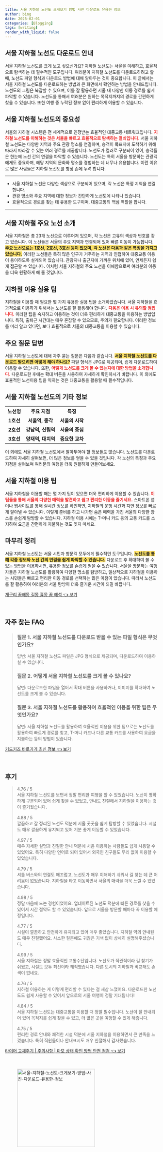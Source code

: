 ```yaml
---
title: 서울 지하철 노선도 크게보기 방법 사진 다운로드 유용한 정보
author: bing
date: 2025-02-01
categories: [Blogging]
tags: [writing]
render_with_liquid: false
---
```



<h2 id='서울-지하철-노선도-다운로드-안내'>서울 지하철 노선도 다운로드 안내</h2>

<p>서울 지하철 노선도를 크게 보고 싶으신가요? 지하철 노선도는 서울을 이해하고, 효율적으로 탐색하는 데 필수적인 도구입니다. 여러분이 지하철 노선도를 다운로드하려고 할 때, 노선도 파일 형식과 다운로드 방법에 대해 알아두는 것이 중요합니다. 이 글에서는 서울 지하철 노선도를 다운로드하는 방법과 큰 화면에서 확인하는 방법을 안내드립니다. 노선도의 그림은 복잡할 수 있으며, 이를 잘 활용하면 서울 내 다양한 이동 경로를 쉽게 파악할 수 있습니다. 노선도를 통해서 여러분은 원하는 목적지까지의 경로를 간편하게 찾을 수 있습니다. 또한 여행 중 누락된 정보 없이 편리하게 이용할 수 있습니다.</p>

<h2 id='서울-지하철-노선도의-중요성'>서울 지하철 노선도의 중요성</h2>

<p>서울의 지하철 시스템은 전 세계적으로 인정받는 효율적인 대중교통 네트워크입니다. <b><span style="color: #ee2323;">지하철 노선도를 이해하는 것은 서울을 빠르고 효율적으로 탐색하는 열쇠입니다.</span></b> 서울 지하철 노선도는 다양한 지역과 주요 관광 명소를 연결하며, 승객이 목표지에 도착하기 위해 따라서 따라갈 수 있는 여러 경로를 제공합니다. 노선도가 컬러로 구분되어 있어, 승객들은 한눈에 노선 간의 연결을 파악할 수 있습니다. 노선도는 특히 서울을 방문하는 관광객에게도 중요하며, 해당 지역의 문화와 명소를 경험하는 데 너무나 유용합니다. 이런 이유로 많은 사람들은 지하철 노선도를 항상 손에 두려 합니다.</p>

<hr />

<ul>
    <li>서울 지하철 노선은 다양한 색상으로 구분되어 있으며, 각 노선은 특정 지역을 연결합니다.</li>
    <li>관광 명소와 주요 지역에 대한 정보가 간단하게 노선도에 나타나 있습니다.</li>
    <li>효율적으로 경로를 찾는 데 유용한 도구이며, 대중교통의 핵심 역할을 합니다.</li>
</ul>

<hr />

<h2 id='서울-지하철-주요-노선-소개'>서울 지하철 주요 노선 소개</h2>

<p>서울 지하철은 총 23개 노선으로 이루어져 있으며, 각 노선은 고유의 색상과 번호를 갖고 있습니다. 이 노선들은 서울의 주요 지역과 연결되어 있어 빠른 이동이 가능합니다. <b><span style="background-color: #ffe066;">주요 노선으로는 1호선, 2호선, 3호선 등이 있으며, 각 노선은 다음과 같은 특징을 가지고 있습니다.</span></b> 이러한 노선들은 특히 많은 인구가 거주하는 지역과 인접하여 대중교통 이용이 용이하도록 설계되어 있습니다. 관광지나 출근지에 가까운 위치에 있어, 언제든지 쉽게 접근할 수 있습니다. 이처럼 서울 지하철의 주요 노선을 이해함으로써 여러분의 이동을 더욱 원활하게 해 줄 것입니다.</p>

<h2 id='지하철-이용-실용-팁'>지하철 이용 실용 팁</h2>

<p>지하철을 이용할 때 필요한 몇 가지 유용한 실용 팁을 소개하겠습니다. 서울 지하철을 효과적으로 이용하기 위해서는 노선도를 잘 활용해야 합니다. <b><span style="color: #ee2323;">다음은 이용 시 유의할 점입니다.</span></b> 이러한 팁을 숙지하고 이용하는 것이 더욱 편리하게 대중교통을 이용하는 방법입니다. 특히, 출퇴근 시간대는 매우 혼잡할 수 있으므로, 주의가 필요합니다. 이러한 정보를 미리 알고 있다면, 보다 효율적으로 서울의 대중교통을 이용할 수 있습니다.</p>

<h2 id='주요-질문-답변'>주요 질문 답변</h2>

<p>서울 지하철 노선도에 대해 자주 묻는 질문은 다음과 같습니다. <b><span style="background-color: #ffe066;">서울 지하철 노선도를 다운로드 받으려면 어떻게 해야 하나요?</span></b> 파일 형식은 JPG로 제공되며, 쉽게 다운로드하여 이용할 수 있습니다. 또한, <b><span style="color: #ee2323;">어떻게 노선도를 크게 볼 수 있는지에 대한 방법을 소개합니다.</span></b> 다운로드한 후에는 확대 버튼을 사용하여 자세하게 확인하시기 바랍니다. 이 외에도 효율적인 노선이용 팁을 익히는 것은 대중교통을 활용할 때 필수적입니다.</p>

<h2 id='서울-지하철-노선도의-기타-정보'>서울 지하철 노선도의 기타 정보</h2>

<table>
    <tr>
        <td style="text-align: center; height: 17px;"><b>노선명</b></td>
        <td style="text-align: center; height: 17px;"><b>주요 지점</b></td>
        <td style="text-align: center; height: 17px;"><b>특징</b></td>
    </tr>
    <tr>
        <td style="text-align: center; height: 17px;"><b>1호선</b></td>
        <td style="text-align: center; height: 17px;"><b>서울역, 종각</b></td>
        <td style="text-align: center; height: 17px;"><b>서울의 시작</b></td>
    </tr>
    <tr>
        <td style="text-align: center; height: 17px;"><b>2호선</b></td>
        <td style="text-align: center; height: 17px;"><b>강남역, 신림역</b></td>
        <td style="text-align: center; height: 17px;"><b>서울의 중심</b></td>
    </tr>
    <tr>
        <td style="text-align: center; height: 17px;"><b>3호선</b></td>
        <td style="text-align: center; height: 17px;"><b>양재역, 대치역</b></td>
        <td style="text-align: center; height: 17px;"><b>중요한 교차</b></td>
    </tr>
</table>

<p>이 외에도 서울 지하철 노선도에서 알아두어야 할 정보들도 많습니다. 노선도를 다운로드하여 자세히 살펴보면, 더 많은 정보를 얻을 수 있을 것입니다. 각 노선의 특징과 주요 지점을 살펴보며 여러분의 여행을 더욱 원활하게 만들어보세요.</p>

<h2 id='서울-지하철-이용-팁'>서울 지하철 이용 팁</h2>

<p>서울 지하철을 이용할 때는 몇 가지 팁이 있으면 더욱 편리하게 이용할 수 있습니다. <b><span style="color: #ee2323;">이 팁들을 통해 서울의 다양한 매력을 발견하고 쉽고 편리한 이동을 즐기세요.</span></b> 스마트폰 앱이나 웹사이트를 통해 실시간 정보를 확인하면, 지하철의 운행 시간과 지연 정보를 빠르게 알아낼 수 있습니다. 이렇게 준비를 하고 나가면 숨은 매력을 가진 서울의 다양한 장소를 손쉽게 탐방할 수 있습니다. 지하철 이용 시에는 T-머니 카드 등의 교통 카드를 소지하여 요금을 간편하게 지불하는 것도 잊지 마세요.</p>

<h2 id='마무리-정리'>마무리 정리</h2>

<p>서울 지하철 노선도는 서울 시민과 방문객 모두에게 필수적인 도구입니다. <b><span style="background-color: #ffe066;">노선도를 통해 각종 정보와 노선 간의 연결을 쉽게 파악할 수 있습니다.</span></b> 다운로드 후 확대하여 볼 수 있는 방법을 이용하시면, 유용한 정보를 손쉽게 얻을 수 있습니다. 서울을 방문하는 여행자들은 지하철 노선도를 활용하여 다양한 명소를 탐방하고, 일상적으로 지하철을 이용하는 시민들은 빠르고 편리한 이동 경로를 선택하는 많은 이점이 있습니다. 따라서 노선도를 잘 활용하여 여러분의 서울 탐방이 더욱 즐거운 시간이 되길 바랍니다.</p>


<p><a class="click-button" title="개구리 꿈해몽 길몽 흉몽 꿈 해석" href="https://blackassets.github.io/posts/%EA%B0%9C%EA%B5%AC%EB%A6%AC-%EA%BF%88%ED%95%B4%EB%AA%BD-%EA%B8%B8%EB%AA%BD-%ED%9D%89%EB%AA%BD-%EA%BF%88-%ED%95%B4%EC%84%9D/" rel="dofollow">개구리 꿈해몽 길몽 흉몽 꿈 해석 👈 보기</a></p><br>
<h2 id='자주_찾는_FAQ'>자주 찾는 FAQ</h2>
<div itemscope="" itemtype="https://schema.org/FAQPage"> 
<blockquote> 
<div itemscope="" itemprop="mainEntity" itemtype="https://schema.org/Question"> 
<h3 itemprop="name">질문 1. 서울 지하철 노선도를 다운로드 받을 수 있는 파일 형식은 무엇인가요?</h3> 
<div itemscope="" itemprop="acceptedAnswer" itemtype="https://schema.org/Answer"> 
<span itemprop="text"> 
<p>답변: 서울 지하철 노선도 파일은 JPG 형식으로 제공되며, 다운로드하여 이용하실 수 있습니다.</p> 
</span> 
</div> 
</div> 
<div itemscope="" itemprop="mainEntity" itemtype="https://schema.org/Question"> 
<h3 itemprop="name">질문 2. 어떻게 서울 지하철 노선도를 크게 볼 수 있나요?</h3> 
<div itemscope="" itemprop="acceptedAnswer" itemtype="https://schema.org/Answer"> 
<span itemprop="text"> 
<p>답변: 다운로드한 파일을 열어서 확대 버튼을 사용하거나, 이미지를 확대하여 노선도를 크게 볼 수 있습니다.</p> 
</span> 
</div> 
</div> 
<div itemscope="" itemprop="mainEntity" itemtype="https://schema.org/Question"> 
<h3 itemprop="name">질문 3. 서울 지하철 노선도를 활용하여 효율적인 이용을 위한 팁은 무엇인가요?</h3> 
<div itemscope="" itemprop="acceptedAnswer" itemtype="https://schema.org/Answer"> 
<span itemprop="text"> 
<p>답변: 서울 지하철 노선도를 활용하여 효율적인 이용을 위한 팁으로는 노선도를 활용하여 빠르게 경로를 찾고, T-머니 카드나 다른 교통 카드를 사용하여 요금을 지불하는 등의 방법이 있습니다.</p> 
</span> 
</div> 
</div> 
</blockquote> 
</div>
<p><a class="click-button" title="키드키즈 바로가기 최신 정보" href="https://blackassets.github.io/posts/%ED%82%A4%EB%93%9C%ED%82%A4%EC%A6%88-%EB%B0%94%EB%A1%9C%EA%B0%80%EA%B8%B0-%EC%B5%9C%EC%8B%A0-%EC%A0%95%EB%B3%B4/" rel="dofollow">키드키즈 바로가기 최신 정보 👈 보기</a></p><br>
<h2 id='후기'>후기</h2>
<div itemscope itemtype="https://schema.org/Product">
  <blockquote>
  <div itemprop="review" itemscope itemtype="https://schema.org/Review">
      <div itemprop="reviewRating" itemscope itemtype="https://schema.org/Rating"> <span itemprop="ratingValue">4.76</span> / <span itemprop="bestRating">5</span> </div>
      <span itemprop="reviewBody">서울 지하철 노선도를 보면서 정말 편리한 여행을 할 수 있었습니다. 노선이 명확하게 구분되어 있어 쉽게 찾을 수 있었고, 안내도 친절해서 지하철을 이용하는 것이 즐거웠습니다.</span>
  </div>
  <br>
  <div itemprop="review" itemscope itemtype="https://schema.org/Review">
      <div itemprop="reviewRating" itemscope itemtype="https://schema.org/Rating"> <span itemprop="ratingValue">4.88</span> / <span itemprop="bestRating">5</span> </div>
      <span itemprop="reviewBody">깔끔하고 잘 정리된 노선도 덕분에 서울 곳곳을 쉽게 탐방할 수 있었습니다. 시설도 매우 깔끔하게 유지되고 있어 기분 좋게 이동할 수 있었습니다.</span>
  </div>
  <br>
  <div itemprop="review" itemscope itemtype="https://schema.org/Review">
      <div itemprop="reviewRating" itemscope itemtype="https://schema.org/Rating"> <span itemprop="ratingValue">4.97</span> / <span itemprop="bestRating">5</span> </div>
      <span itemprop="reviewBody">매우 자세한 설명과 친절한 안내 덕분에 처음 이용하는 사람들도 쉽게 사용할 수 있었어요. 특히 다양한 언어로 되어 있어서 외국인 친구들도 무리 없이 이용할 수 있었습니다.</span>
  </div>
  <br>
  <div itemprop="review" itemscope itemtype="https://schema.org/Review">
      <div itemprop="reviewRating" itemscope itemtype="https://schema.org/Rating"> <span itemprop="ratingValue">4.79</span> / <span itemprop="bestRating">5</span> </div>
      <span itemprop="reviewBody">셔틀 버스와의 연결도 매끄럽고, 노선도가 매우 이해하기 쉬워서 길 찾는 데 큰 어려움이 없었습니다. 지하철을 타고 이동하면서 서울의 매력을 더욱 느낄 수 있었습니다.</span>
  </div>
  <br>
  <div itemprop="review" itemscope itemtype="https://schema.org/Review">
      <div itemprop="reviewRating" itemscope itemtype="https://schema.org/Rating"> <span itemprop="ratingValue">4.98</span> / <span itemprop="bestRating">5</span> </div>
      <span itemprop="reviewBody">정말 마음에 드는 경험이었어요. 업데이트된 노선도 덕분에 빠른 경로를 찾을 수 있어서 시간 절약도 할 수 있었습니다. 앞으로 서울을 방문할 때마다 꼭 이용할 예정입니다.</span>
  </div>
  <br>
  <div itemprop="review" itemscope itemtype="https://schema.org/Review">
      <div itemprop="reviewRating" itemscope itemtype="https://schema.org/Rating"> <span itemprop="ratingValue">4.77</span> / <span itemprop="bestRating">5</span> </div>
      <span itemprop="reviewBody">시설이 깔끔하고 안전하게 유지되고 있어 매우 좋았습니다. 지하철 역의 안내원도 매우 친절했어요. 사소한 질문에도 귀찮은 기색 없이 상세히 설명해주셨습니다.</span>
  </div>
  <br>
  <div itemprop="review" itemscope itemtype="https://schema.org/Review">
      <div itemprop="reviewRating" itemscope itemtype="https://schema.org/Rating"> <span itemprop="ratingValue">4.99</span> / <span itemprop="bestRating">5</span> </div>
      <span itemprop="reviewBody">서울 지하철은 정말 효율적인 교통수단입니다. 노선도가 직관적이라 길 찾기가 쉬웠고, 시설도 모두 최신이라 쾌적했습니다. 다른 도시의 지하철과 비교해도 손색이 없네요.</span>
  </div>
  <br>
  <div itemprop="review" itemscope itemtype="https://schema.org/Review">
      <div itemprop="reviewRating" itemscope itemtype="https://schema.org/Rating"> <span itemprop="ratingValue">4.76</span> / <span itemprop="bestRating">5</span> </div>
      <span itemprop="reviewBody">지하철 이용하는 게 이렇게 편리할 수 있다는 걸 새삼 느꼈어요. 다운로드한 노선도도 쉽게 사용할 수 있어서 앞으로의 서울 여행이 정말 기대됩니다!</span>
  </div>
  <br>
  <div itemprop="review" itemscope itemtype="https://schema.org/Review">
      <div itemprop="reviewRating" itemscope itemtype="https://schema.org/Rating"> <span itemprop="ratingValue">4.84</span> / <span itemprop="bestRating">5</span> </div>
      <span itemprop="reviewBody">서울 지하철 노선도는 대중교통을 이용할 때 정말 필수입니다. 노선이 잘 안내되어 있어 목적지를 쉽게 찾을 수 있고, 더 많은 곳을 여행할 수 있게 해줍니다.</span>
  </div>
  <br>
  <div itemprop="review" itemscope itemtype="https://schema.org/Review">
      <div itemprop="reviewRating" itemscope itemtype="https://schema.org/Rating"> <span itemprop="ratingValue">4.75</span> / <span itemprop="bestRating">5</span> </div>
      <span itemprop="reviewBody">편리한 경로 안내와 쾌적한 시설 덕분에 서울 지하철을 이용하면서 큰 만족을 느꼈습니다. 특히 직원들이나 안내표시도 매우 친절해서 감사했습니다.</span>
  </div>
  </blockquote>
</div>
<p><a class="click-button" title="타이어 교체주기 | 주의사항 | 마모 상태 확인 방법 안전 점검" href="https://blackassets.github.io/posts/%ED%83%80%EC%9D%B4%EC%96%B4-%EA%B5%90%EC%B2%B4%EC%A3%BC%EA%B8%B0-%EC%A3%BC%EC%9D%98%EC%82%AC%ED%95%AD-%EB%A7%88%EB%AA%A8-%EC%83%81%ED%83%9C-%ED%99%95%EC%9D%B8-%EB%B0%A9%EB%B2%95-%EC%95%88%EC%A0%84-%EC%A0%90%EA%B2%80/" rel="dofollow">타이어 교체주기 | 주의사항 | 마모 상태 확인 방법 안전 점검 👈 보기</a></p><br>
<figure class="image"><img src="https://blackassets.github.io/assets/img/thumbnail/서울-지하철-노선도-크게보기-방법-사진-다운로드-유용한-정보.webp" alt="서울-지하철-노선도-크게보기-방법-사진-다운로드-유용한-정보" width="256" height="256"></figure>
